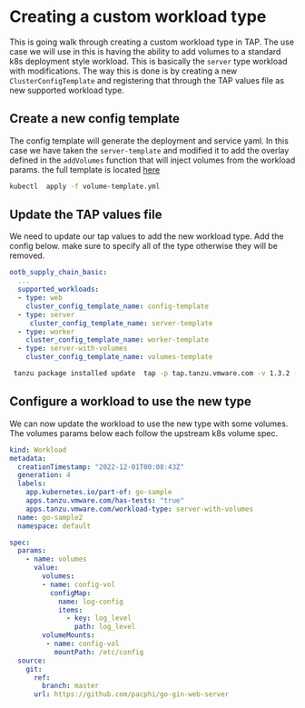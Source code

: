 # Creating a custom workload type

This is going walk through creating a custom workload type in TAP. The use case we will use in this is having the ability to add volumes to a standard k8s deployment style workload. This is basically the `server` type workload with modifications. The way this is done is by creating a new `ClusterConfigTemplate` and registering that through the TAP values file as new supported  workload type. 


## Create a new config template

The config template will generate the deployment and service yaml. In this case we have taken the `server-template` and modified it to add the overlay defined in the `addVolumes` function that will inject volumes from the workload params. the full template is located [here](./volume-template.yml)

```bash
kubectl  apply -f volume-template.yml 
```


## Update the TAP values file

We need to update our tap values to add the new workload type. Add the config below. make sure to specify all of the type otherwise they will be removed.

```yaml
ootb_supply_chain_basic:
  ...
  supported_workloads:
  - type: web
    cluster_config_template_name: config-template
  - type: server
     cluster_config_template_name: server-template
  - type: worker
    cluster_config_template_name: worker-template
  - type: server-with-volumes
    cluster_config_template_name: volumes-template
```

```bash
 tanzu package installed update  tap -p tap.tanzu.vmware.com -v 1.3.2 --values-file tap-values.yaml -n tap-install
```


## Configure a workload to use the new type

We can now update the workload to use the new type with some volumes. The volumes params below each follow the upstream k8s volume spec.

```yaml
kind: Workload
metadata:
  creationTimestamp: "2022-12-01T00:08:43Z"
  generation: 4
  labels:
    app.kubernetes.io/part-of: go-sample
    apps.tanzu.vmware.com/has-tests: "true"
    apps.tanzu.vmware.com/workload-type: server-with-volumes
  name: go-sample2
  namespace: default

spec:
  params:
    - name: volumes
      value:
        volumes:
        - name: config-vol
          configMap:
            name: log-config
            items:
              - key: log_level
                path: log_level
        volumeMounts:
         - name: config-vol
           mountPath: /etc/config 
  source:
    git:
      ref:
        branch: master
      url: https://github.com/pacphi/go-gin-web-server
```
